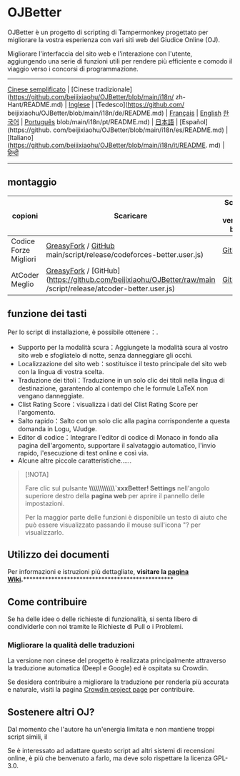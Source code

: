 # OJBetter

OJBetter è un progetto di scripting di Tampermonkey progettato per migliorare la vostra esperienza con vari siti web del Giudice Online (OJ).

Migliorare l'interfaccia del sito web e l'interazione con l'utente, aggiungendo una serie di funzioni utili per rendere più efficiente e comodo il viaggio verso i concorsi di programmazione.

------

[Cinese semplificato](https://github.com/beijixiaohu/OJBetter/blob/main/README.md) | [Cinese tradizionale](https://github.com/beijixiaohu/OJBetter/blob/main/i18n/ zh-Hant/README.md) | [Inglese](https://github.com/beijixiaohu/OJBetter/blob/main/i18n/en/README.md) | [Tedesco](https://github.com/ beijixiaohu/OJBetter/blob/main/i18n/de/README.md) | [Français](https://github.com/beijixiaohu/OJBetter/blob/main/i18n/fr/README.md) | [English](https://github.com/beijixiaohu/OJBetter/blob/main/i18n/fr/README.md) [한국어](https://github.com/beijixiaohu/OJBetter/blob/main/i18n/ko/README.md) | [Português](https://github.com/beijixiaohu/OJBetter/) blob/main/i18n/pt/README.md) | [日本語](https://github.com/beijixiaohu/OJBetter/blob/main/i18n/ja/README.md) | [Español](https://github. com/beijixiaohu/OJBetter/blob/main/i18n/es/README.md) | [Italiano](https://github.com/beijixiaohu/OJBetter/blob/main/i18n/it/README. md) | [हिन्दी](https://github.com/beijixiaohu/OJBetter/blob/main/i18n/hi/README.md)

------

## montaggio

| copioni               | Scaricare                                                                                                                                                                                                                                                                                                           | Scarica la versione beta                                                                        |
| --------------------- | ------------------------------------------------------------------------------------------------------------------------------------------------------------------------------------------------------------------------------------------------------------------------------------------------------------------- | ----------------------------------------------------------------------------------------------- |
| Codice Forze Migliori | [GreasyFork](https://greasyfork.org/zh-CN/scripts/465777-codeforces-better) / [GitHub](https://github.com/beijixiaohu/OJBetter/raw/) main/script/release/codeforces-better.user.js)                                                                                                 | [GitHub](https://github.com/beijixiaohu/OJBetter/raw/main/script/dev/codeforces-better.user.js) |
| AtCoder Meglio        | [GreasyFork](https://greasyfork.org/zh-CN/scripts/471106-atcoder-better) / [GitHub](https://github.com/beijixiaohu/OJBetter/raw/main /script/release/atcoder-better.user.js) | [GitHub](https://github.com/beijixiaohu/OJBetter/raw/main/script/dev/atcoder-better.user.js)    |

## funzione dei tasti

Per lo script di installazione, è possibile ottenere：.

- Supporto per la modalità scura：Aggiungete la modalità scura al vostro sito web e sfogliatelo di notte, senza danneggiare gli occhi.
- Localizzazione del sito web：sostituisce il testo principale del sito web con la lingua di vostra scelta.
- Traduzione dei titoli：Traduzione in un solo clic dei titoli nella lingua di destinazione, garantendo al contempo che le formule LaTeX non vengano danneggiate.
- Clist Rating Score：visualizza i dati del Clist Rating Score per l'argomento.
- Salto rapido：Salto con un solo clic alla pagina corrispondente a questa domanda in Logu, VJudge.
- Editor di codice：Integrare l'editor di codice di Monaco in fondo alla pagina dell'argomento, supportare il salvataggio automatico, l'invio rapido, l'esecuzione di test online e così via.
- Alcune altre piccole caratteristiche……

> [!NOTA]
>
> Fare clic sul pulsante **\\\\\\\\\\\\\\\\\\\\\\\\\`xxxBetter! Settings** nell'angolo superiore destro della **pagina web** per aprire il pannello delle impostazioni.
>
> Per la maggior parte delle funzioni è disponibile un testo di aiuto che può essere visualizzato passando il mouse sull'icona "? per visualizzarlo.

## Utilizzo dei documenti

Per informazioni e istruzioni più dettagliate, **visitare la [pagina Wiki](https://github.com/beijixiaohu/OJBetter/wiki).**\*\*\*\*\*\*\*\*\*\*\*\*\*\*\*\*\*\*\*\*\*\*\*\*\*\*\*\*\*\*\*\*\*\*\*\*\*\*\*\*\*\*\*\*\*\*\*\*

## Come contribuire

Se ha delle idee o delle richieste di funzionalità, si senta libero di condividerle con noi tramite le Richieste di Pull o i Problemi.

### Migliorare la qualità delle traduzioni

La versione non cinese del progetto è realizzata principalmente attraverso la traduzione automatica (Deepl e Google) ed è ospitata su Crowdin.

Se desidera contribuire a migliorare la traduzione per renderla più accurata e naturale, visiti la pagina [Crowdin project page](https://zh.crowdin.com/project/codeforcesbetter) per contribuire.

## Sostenere altri OJ?

Dal momento che l'autore ha un'energia limitata e non mantiene troppi script simili, il

Se è interessato ad adattare questo script ad altri sistemi di recensioni online, è più che benvenuto a farlo, ma deve solo rispettare la licenza GPL-3.0.
